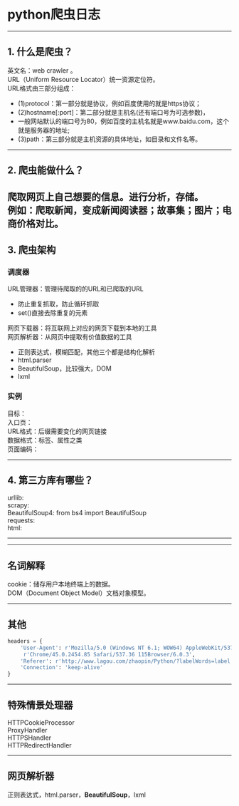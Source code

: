 # python爬虫日志

---
## 1. 什么是爬虫？
英文名：web crawler 。<br>
URL（Uniform Resource Locator）统一资源定位符。<br>
URL格式由三部分组成：
* (1)protocol：第一部分就是协议，例如百度使用的就是https协议；
* (2)hostname[:port]：第二部分就是主机名(还有端口号为可选参数)，
* 一般网站默认的端口号为80，例如百度的主机名就是www.baidu.com，这个就是服务器的地址;
* (3)path：第三部分就是主机资源的具体地址，如目录和文件名等。

---
## 2. 爬虫能做什么？
爬取网页上自己想要的信息。进行分析，存储。<br>
例如：爬取新闻，变成新闻阅读器；故事集；图片；电商价格对比。<br>
---
## 3. 爬虫架构
### 调度器
URL管理器：管理待爬取的的URL和已爬取的URL
* 防止重复抓取，防止循环抓取
* set()直接去除重复的元素

网页下载器：将互联网上对应的网页下载到本地的工具<br>
网页解析器：从网页中提取有价值数据的工具
* 正则表达式，模糊匹配，其他三个都是结构化解析
* html.parser
* BeautifulSoup，比较强大，DOM
* lxml

### 实例
目标：<br>
入口页：<br>
URL格式：后缀需要变化的网页链接<br>
数据格式：标签、属性之类<br>
页面编码：

---
## 4. 第三方库有哪些？
urllib:<br>
scrapy:<br>
BeautifulSoup4: from bs4 import BeautifulSoup<br>
requests:<br>
html:

---
---
## 名词解释
cookie：储存用户本地终端上的数据。<br>
DOM（Document Object Model）文档对象模型。

---
## 其他
```python
headers = {
    'User-Agent': r'Mozilla/5.0 (Windows NT 6.1; WOW64) AppleWebKit/537.36 (KHTML, like Gecko)'
     r'Chrome/45.0.2454.85 Safari/537.36 115Browser/6.0.3',
    'Referer': r'http://www.lagou.com/zhaopin/Python/?labelWords=label',
    'Connection': 'keep-alive'
}
```

---
## 特殊情景处理器
HTTPCookieProcessor<br/>
ProxyHandler<br/>
HTTPSHandler<br/>
HTTPRedirectHandler<br/>

---
## 网页解析器
正则表达式，html.parser，**BeautifulSoup**，lxml